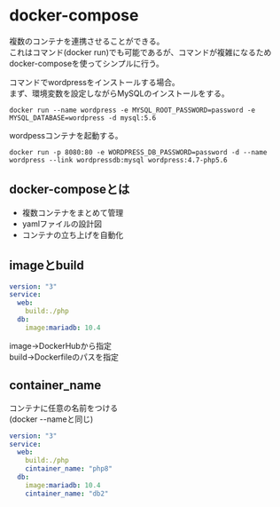 # docker-compose  

複数のコンテナを連携させることができる。  
これはコマンド(docker run)でも可能であるが、コマンドが複雑になるためdocker-composeを使ってシンプルに行う。  

コマンドでwordpressをインストールする場合。  
まず、環境変数を設定しながらMySQLのインストールをする。  
```
docker run --name wordpress -e MYSQL_ROOT_PASSWORD=password -e MYSQL_DATABASE=wordpress -d mysql:5.6
```
wordpessコンテナを起動する。  
```
docker run -p 8080:80 -e WORDPRESS_DB_PASSWORD=password -d --name wordpress --link wordpressdb:mysql wordpress:4.7-php5.6
```

## docker-composeとは  

- 複数コンテナをまとめて管理  
- yamlファイルの設計図  
- コンテナの立ち上げを自動化  

## imageとbuild  

```yaml
version: "3"
service:
  web:
    build:./php
  db:
    image:mariadb: 10.4
```
image→DockerHubから指定  
build→Dockerfileのパスを指定  

## container_name  

コンテナに任意の名前をつける  
(docker --nameと同じ)  
```yaml
version: "3"
service:
  web:
    build:./php
    cintainer_name: "php8"
  db:
    image:mariadb: 10.4
    cintainer_name: "db2"
```